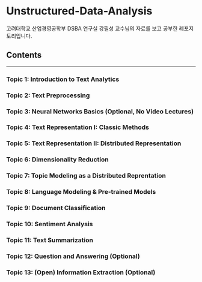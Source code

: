 # Unstructured-Data-Analysis
고려대학교 산업경영공학부 DSBA 연구실 강필성 교수님의 자료를 보고 공부한 레포지토리입니다.

## Contents
---
### Topic 1: Introduction to Text Analytics

### Topic 2: Text Preprocessing

### Topic 3: Neural Networks Basics (Optional, No Video Lectures)

### Topic 4: Text Representation I: Classic Methods

### Topic 5: Text Representation II: Distributed Representation

### Topic 6: Dimensionality Reduction

### Topic 7: Topic Modeling as a Distributed Reprentation

### Topic 8: Language Modeling & Pre-trained Models

### Topic 9: Document Classification

### Topic 10: Sentiment Analysis

### Topic 11: Text Summarization

### Topic 12: Question and Answering (Optional)

### Topic 13: (Open) Information Extraction (Optional)
